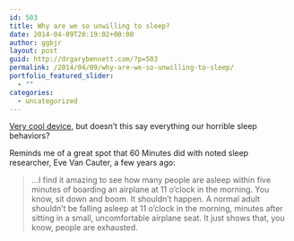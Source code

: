 ```yaml
---
id: 503
title: Why are we so unwilling to sleep?
date: 2014-04-09T20:19:02+00:00
author: ggbjr
layout: post
guid: http://drgarybennett.com/?p=503
permalink: /2014/04/09/why-are-we-so-unwilling-to-sleep/
portfolio_featured_slider:
  - ""
categories:
  - uncategorized
---
```

[Very cool device](http://wearvigo.com/), but doesn&#8217;t this say everything our horrible sleep behaviors? 

Reminds me of a great spot that 60 Minutes did with noted sleep researcher, Eve Van Cauter, a few years ago:

> &#8230;I find it amazing to see how many people are asleep within five minutes of boarding an airplane at 11 o&#8217;clock in the morning. You know, sit down and boom. It shouldn&#8217;t happen. A normal adult shouldn&#8217;t be falling asleep at 11 o&#8217;clock in the morning, minutes after sitting in a small, uncomfortable airplane seat. It just shows that, you know, people are exhausted.
